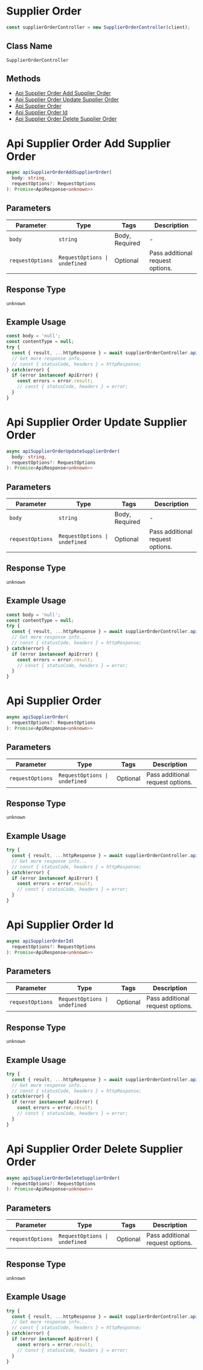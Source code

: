 # Supplier Order

```ts
const supplierOrderController = new SupplierOrderController(client);
```

## Class Name

`SupplierOrderController`

## Methods

* [Api Supplier Order Add Supplier Order](../../doc/controllers/supplier-order.md#api-supplier-order-add-supplier-order)
* [Api Supplier Order Update Supplier Order](../../doc/controllers/supplier-order.md#api-supplier-order-update-supplier-order)
* [Api Supplier Order](../../doc/controllers/supplier-order.md#api-supplier-order)
* [Api Supplier Order Id](../../doc/controllers/supplier-order.md#api-supplier-order-id)
* [Api Supplier Order Delete Supplier Order](../../doc/controllers/supplier-order.md#api-supplier-order-delete-supplier-order)


# Api Supplier Order Add Supplier Order

```ts
async apiSupplierOrderAddSupplierOrder(
  body: string,
  requestOptions?: RequestOptions
): Promise<ApiResponse<unknown>>
```

## Parameters

| Parameter | Type | Tags | Description |
|  --- | --- | --- | --- |
| `body` | `string` | Body, Required | - |
| `requestOptions` | `RequestOptions \| undefined` | Optional | Pass additional request options. |

## Response Type

`unknown`

## Example Usage

```ts
const body = 'null';
const contentType = null;
try {
  const { result, ...httpResponse } = await supplierOrderController.apiSupplierOrderAddSupplierOrder(body);
  // Get more response info...
  // const { statusCode, headers } = httpResponse;
} catch(error) {
  if (error instanceof ApiError) {
    const errors = error.result;
    // const { statusCode, headers } = error;
  }
}
```


# Api Supplier Order Update Supplier Order

```ts
async apiSupplierOrderUpdateSupplierOrder(
  body: string,
  requestOptions?: RequestOptions
): Promise<ApiResponse<unknown>>
```

## Parameters

| Parameter | Type | Tags | Description |
|  --- | --- | --- | --- |
| `body` | `string` | Body, Required | - |
| `requestOptions` | `RequestOptions \| undefined` | Optional | Pass additional request options. |

## Response Type

`unknown`

## Example Usage

```ts
const body = 'null';
const contentType = null;
try {
  const { result, ...httpResponse } = await supplierOrderController.apiSupplierOrderUpdateSupplierOrder(body);
  // Get more response info...
  // const { statusCode, headers } = httpResponse;
} catch(error) {
  if (error instanceof ApiError) {
    const errors = error.result;
    // const { statusCode, headers } = error;
  }
}
```


# Api Supplier Order

```ts
async apiSupplierOrder(
  requestOptions?: RequestOptions
): Promise<ApiResponse<unknown>>
```

## Parameters

| Parameter | Type | Tags | Description |
|  --- | --- | --- | --- |
| `requestOptions` | `RequestOptions \| undefined` | Optional | Pass additional request options. |

## Response Type

`unknown`

## Example Usage

```ts
try {
  const { result, ...httpResponse } = await supplierOrderController.apiSupplierOrder();
  // Get more response info...
  // const { statusCode, headers } = httpResponse;
} catch(error) {
  if (error instanceof ApiError) {
    const errors = error.result;
    // const { statusCode, headers } = error;
  }
}
```


# Api Supplier Order Id

```ts
async apiSupplierOrderId(
  requestOptions?: RequestOptions
): Promise<ApiResponse<unknown>>
```

## Parameters

| Parameter | Type | Tags | Description |
|  --- | --- | --- | --- |
| `requestOptions` | `RequestOptions \| undefined` | Optional | Pass additional request options. |

## Response Type

`unknown`

## Example Usage

```ts
try {
  const { result, ...httpResponse } = await supplierOrderController.apiSupplierOrderId();
  // Get more response info...
  // const { statusCode, headers } = httpResponse;
} catch(error) {
  if (error instanceof ApiError) {
    const errors = error.result;
    // const { statusCode, headers } = error;
  }
}
```


# Api Supplier Order Delete Supplier Order

```ts
async apiSupplierOrderDeleteSupplierOrder(
  requestOptions?: RequestOptions
): Promise<ApiResponse<unknown>>
```

## Parameters

| Parameter | Type | Tags | Description |
|  --- | --- | --- | --- |
| `requestOptions` | `RequestOptions \| undefined` | Optional | Pass additional request options. |

## Response Type

`unknown`

## Example Usage

```ts
try {
  const { result, ...httpResponse } = await supplierOrderController.apiSupplierOrderDeleteSupplierOrder();
  // Get more response info...
  // const { statusCode, headers } = httpResponse;
} catch(error) {
  if (error instanceof ApiError) {
    const errors = error.result;
    // const { statusCode, headers } = error;
  }
}
```

